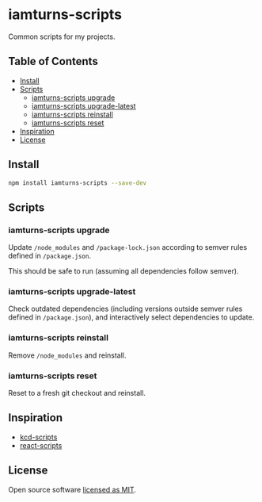 # iamturns-scripts

Common scripts for my projects.

## Table of Contents

<!-- START doctoc generated TOC please keep comment here to allow auto update -->
<!-- DON'T EDIT THIS SECTION, INSTEAD RE-RUN doctoc TO UPDATE -->

- [Install](#install)
- [Scripts](#scripts)
  - [iamturns-scripts upgrade](#iamturns-scripts-upgrade)
  - [iamturns-scripts upgrade-latest](#iamturns-scripts-upgrade-latest)
  - [iamturns-scripts reinstall](#iamturns-scripts-reinstall)
  - [iamturns-scripts reset](#iamturns-scripts-reset)
- [Inspiration](#inspiration)
- [License](#license)

<!-- END doctoc generated TOC please keep comment here to allow auto update -->

## Install

```bash
npm install iamturns-scripts --save-dev
```

## Scripts

### iamturns-scripts upgrade

Update `/node_modules` and `/package-lock.json` according to semver rules defined in `/package.json`.

This should be safe to run (assuming all dependencies follow semver).

### iamturns-scripts upgrade-latest

Check outdated dependencies (including versions outside semver rules defined in `/package.json`), and interactively select dependencies to update.

### iamturns-scripts reinstall

Remove `/node_modules` and reinstall.

### iamturns-scripts reset

Reset to a fresh git checkout and reinstall.

## Inspiration

- [kcd-scripts](https://github.com/kentcdodds/kcd-scripts)
- [react-scripts](https://github.com/facebook/create-react-app/tree/next/packages/react-scripts)

## License

Open source software [licensed as MIT](https://github.com/iamturns/iamturns-scripts/blob/master/LICENSE).
